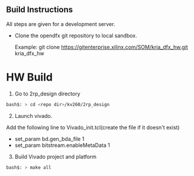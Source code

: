 ## Build Instructions 
All steps are given for a development server. 

- Clone the opendfx git repository to local sandbox.

	Example: git clone https://gitenterprise.xilinx.com/SOM/kria_dfx_hw.git kria_dfx_hw

# HW Build 

1. Go to 2rp_design directory
```bash
bash$: > cd <repo dir>/kv260/2rp_design
```

2. Launch vivado. 

Add the following line to Vivado_init.tcl(create the file if it doesn't exist)

- set_param bd.gen_bda_file 1
- set_param bitstream.enableMetaData 1

3. Build Vivado project and platform
```bash
bash$: > make all 
```

	


